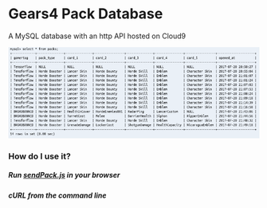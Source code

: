 # Gears4 Pack Database
A MySQL database with an http API hosted on Cloud9

![demo](https://github.com/TheanosLearning/Gears4PackDB/raw/master/images/sql-demo.png)

### How do I use it?

##### Run [sendPack.js]() in your browser

##### cURL from the command line
